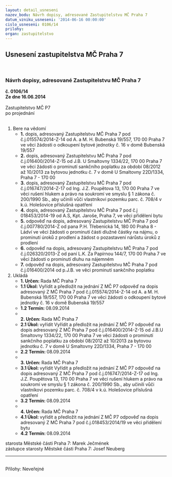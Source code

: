 ```yaml
---
layout: detail_usneseni
nazev_bodu: Návrh dopisy, adresované Zastupitelstvu MČ Praha 7
datum_vzniku_usneseni: '2014-06-16 00:00:00'
cislo_usneseni: 0106/14
prilohy: 
organ: zastupitelstvo
---
```

<div id="ucUsn_pList" class="usn">
	<span><h2>Usnesení zastupitelstva MČ Praha 7 </h2>
<br></span><div class="standBody">
<span><h3>Návrh dopisy, adresované Zastupitelstvu MČ Praha 7</h3></span><div class="center">
		<strong>č. 0106/14</strong><br>
	</div>
<div class="center">
		<strong>Ze dne 16.06.2014</strong><br><br>
	</div>Zastupitelstvo MČ P7<br> po projednání<br><br><ol>
<li>Bere na vědomí<ul>
<li>
<strong>1.</strong> dopis, adresovaný Zastupitelstvu MČ Praha 7 pod č.j.015574/2014-Z-14  od A. a M. H. Bubenská 19/557, 170 00 Praha 7 ve věci žádosti o odkoupení bytové jednotky č. 16 v domě Bubenská 19/557</li>
<li>
<strong>2.</strong> dopis, adresovaný Zastupitelstvu MČ Praha 7 pod č.j.016400/2014-Z-15  od J.B. U Smaltovny 1334/22, 170 00 Praha 7 ve věci žádosti o prominutí sankčního poplatku za období 08/2012 až 10/2013 za bytovou jednotku č. 7 v domě U Smaltovny 22D/1334, Praha 7 - 170 00</li>
<li>
<strong>3.</strong> dopis, adresovaný Zastupitelstvu MČ Praha 7 pod č.j.016747/2014-Z-17 od  Ing. J.Z. Poupětova 13, 170 00 Praha 7 ve věci rušení hlukem a právo na soukromí ve smyslu § 1 zákona č. 200/1990 Sb., aby učinili vůči vlastníkovi pozemku parc. č. 708/4 v k.ú. Holešovice příslušná opatření</li>
<li>
<strong>4.</strong> dopis, adresovaný Zastupitelstvu MČ Praha 7 pod č.j 018453/2014-19 od A.S, Kpt. Jaroše, Praha 7, ve věci přidělení bytu</li>
<li>
<strong>5.</strong> odpověď na dopis, adresovaný Zastupitelstvu MČ Praha 7 pod č.j.007780/2014-Z  od pana P.H. Třebenická 14, 180 00 Praha 8 - Ládví ve věci žádosti o prominutí části dlužné částky na nájmu, o prominutí úroků z prodlení a žádost o  pozastavení nárůstu úroků z prodlení</li>
<li>
<strong>6.</strong> odpověď  na dopis, adresovaný Zastupitelstvu MČ Praha 7 pod č.j.026320/2013-Z od paní L.K. Za Papírnou 144/7, 170 00 Praha 7 ve věci žádosti o prominutí dluhu na nájemném</li>
<li>
<strong>7.</strong> odpověď na dopis, adresovaný Zastupitelstvu MČ Praha 7 pod č.j.016400/2014 od p.J.B. ve věci prominutí sankčního poplatku </li>
</ul>
</li>
<li>Ukládá<ul>
<li>
<strong>1. Určen: </strong>Rada MČ Praha 7</li>
<li>
<strong>1.1 Úkol: </strong>Vyřídit a předložit na jednání Z MČ P7 odpověď na dopis adresovaný Z MČ Praha 7 pod č.j.015574/2014-Z-14  od A. a M. H. Bubenská 19/557, 170 00 Praha 7 ve věci žádosti o odkoupení bytové jednotky č. 16 v domě Bubenská 19/557 </li>
<li>
<strong>1.2 Termín: </strong>08.09.2014</li>
<li>
<strong><br>2. Určen: </strong>Rada MČ Praha 7</li>
<li>
<strong>2.1 Úkol: </strong>vyřídit Vyřídit a předložit na jednání Z MČ P7 odpověď na dopis adresovaný Z MČ Praha 7 pod č.j.016400/2014-Z-15  od J.B.U Smaltovny 1334/22, 170 00 Praha 7 ve věci žádosti o prominutí sankčního poplatku za období 08/2012 až 10/2013 za bytovou jednotku č. 7 v domě U Smaltovny 22D/1334, Praha 7 - 170 00</li>
<li>
<strong>2.2 Termín: </strong>08.09.2014</li>
<li>
<strong><br>3. Určen: </strong>Rada MČ Praha 7</li>
<li>
<strong>3.1 Úkol: </strong>vyřídit Vyřídit a předložit na jednání Z MČ P7 odpověď na dopis adresovaný Z MČ Praha 7 pod č.j.016747/2014-Z-17 od Ing. J.Z. Poupětova 13, 170 00 Praha 7 ve věci rušení hlukem a právo na soukromí ve smyslu  § 1 zákona č. 200/1990 Sb., aby učinili vůči vlastníkovi pozemku parc. č. 708/4 v k.ú. Holešovice příslušná opatření</li>
<li>
<strong>3.2 Termín: </strong>08.09.2014</li>
<li>
<strong><br>4. Určen: </strong>Rada MČ Praha 7</li>
<li>
<strong>4.1 Úkol: </strong>vyřídit a předložit na jednání Z MČ P7 odpověď na dopis adresovaný Z MČ Praha 7 pod č.j.018453/2014/19 ve věci přidělení bytu</li>
<li>
<strong>4.2 Termín: </strong>08.09.2014</li>
</ul>
</li>
</ol>starosta Městské části Praha 7: Marek Ječmének<br>zástupce starosty Městské části Praha 7: Josef Neuberg<hr>
<br>Přílohy: Neveřejné</div>
</div>